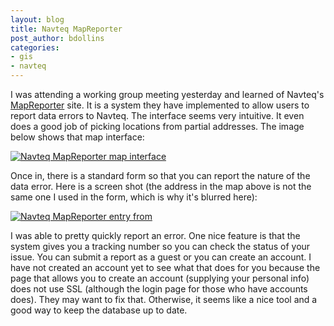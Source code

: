 ```yaml
---
layout: blog
title: Navteq MapReporter
post_author: bdollins
categories:
- gis
- navteq
---
```


I was attending a working group meeting yesterday and learned of Navteq's <a href="http://mapreporter.com">MapReporter</a> site. It is a system they have implemented to allow users to report data errors to Navteq. The interface seems very intuitive. It even does a good job of picking locations from partial addresses. The image below shows that map interface:

<a href="http://geobabble.files.wordpress.com/2007/11/navteq_mapreporter1.png" title="Navteq MapReporter map interface"><img alt="Navteq MapReporter map interface" src="http://geobabble.files.wordpress.com/2007/11/navteq_mapreporter1.thumbnail.png" /></a>

Once in, there is a standard form so that you can report the nature of the data error. Here is a screen shot (the address in the map above is not the same one I used in the form, which is why it's blurred here):

<a href="http://geobabble.files.wordpress.com/2007/11/navteq_mapreporter2.png" title="Navteq MapReporter entry from"><img alt="Navteq MapReporter entry from" src="http://geobabble.files.wordpress.com/2007/11/navteq_mapreporter2.thumbnail.png" /></a>

I was able to pretty quickly report an error. One nice feature is that the system gives you a tracking number so you can check the status of your issue. You can submit a report as a guest or you can create an account. I have not created an account yet to see what that does for you because the page that allows you to create an account (supplying your personal info) does not use SSL (although the login page for those who have accounts does). They may want to fix that. Otherwise, it seems like a nice tool and a good way to keep the database up to date.